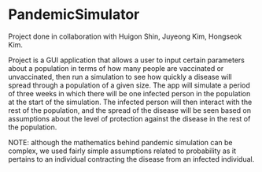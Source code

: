 # PandemicSimulator

Project done in collaboration with Huigon Shin, Juyeong Kim, Hongseok Kim.

Project is a GUI application that allows a user to input certain parameters about a population in terms of how many people are vaccinated or unvaccinated, then run a simulation to see how quickly a disease will spread through a population of a given size. The app will simulate a period of three weeks in which there will be one infected person in the population at the start of the simulation. The infected person will then interact with the rest of the population, and the spread of the disease will be seen based on assumptions about the level of protection against the disease in the rest of the population.

NOTE: although the mathematics behind pandemic simulation can be complex, we used fairly simple assumptions related to probability as it pertains to an individual contracting the disease from an infected individual.
